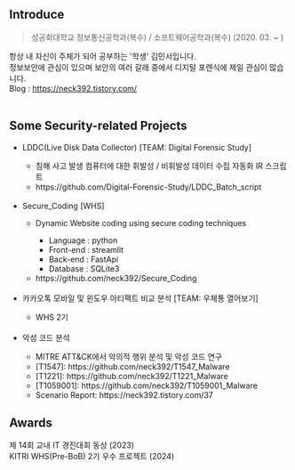 ## Introduce
> 성공회대학교 정보통신공학과(복수) / 소프트웨어공학과(복수) (2020. 03. ~ )<br>

항상 내 자신이 주체가 되어 공부하는 '학생' 김민서입니다.<br>
정보보안에 관심이 있으며 보안의 여러 갈래 중에서 디지털 포렌식에 제일 관심이 많습니다.<br>
Blog : https://neck392.tistory.com/
<br><br>

## Some Security-related Projects
<ul>
  <li>LDDC(Live Disk Data Collector) [TEAM: Digital Forensic Study]</li>
    <ul>
      <li>침해 사고 발생 컴퓨터에 대한 휘발성 / 비휘발성 데이터 수집 자동화 IR 스크립트</li>
      <li>https://github.com/Digital-Forensic-Study/LDDC_Batch_script</li>
    </ul><br>
    <li>Secure_Coding [WHS]</li>
      <ul>
        <li>Dynamic Website coding using secure coding techniques</li>
        <ul>
          <li>Language : python</li>
          <li>Front-end : streamlit</li>
          <li>Back-end : FastApi</li>
          <li>Database : SQLite3</li>
        </ul>
        <li>https://github.com/neck392/Secure_Coding</li>
      </ul><br>
    <li>카카오톡 모바일 및 윈도우 아티팩트 비교 분석 [TEAM: 우체통 열어보기]</li>
      <ul>
        <li>WHS 2기</li>
      </ul><br>
    <li>악성 코드 분석</li>
      <ul>
        <li>MITRE ATT&CK에서 악의적 행위 분석 및 악성 코드 연구</li>
        <li>[T1547]: https://github.com/neck392/T1547_Malware</li>
        <li>[T1221]: https://github.com/neck392/T1221_Malware</li>
        <li>[T1059001]: https://github.com/neck392/T1059001_Malware</li>
        <li>Scenario Report: https://neck392.tistory.com/37</li>
      </ul>
</ul>

## Awards
제 14회 교내 IT 경진대회 동상 (2023)<br>
KITRI WHS(Pre-BoB) 2기 우수 프로젝트 (2024)<br>

